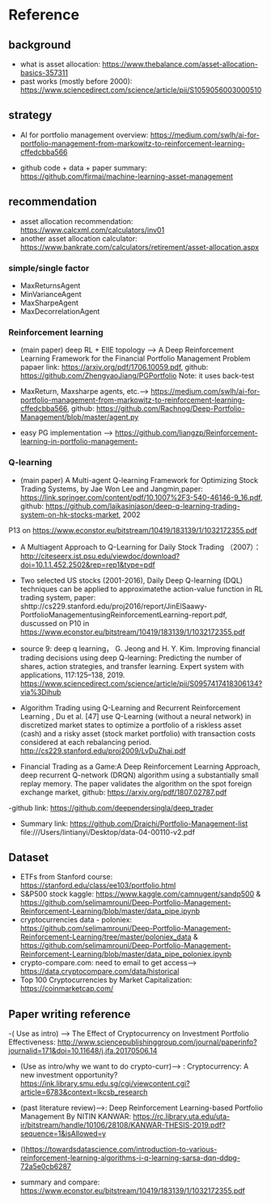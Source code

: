 # Reference

## background
- what is asset allocation: https://www.thebalance.com/asset-allocation-basics-357311
- past works (mostly before 2000): https://www.sciencedirect.com/science/article/pii/S1059056003000510

## strategy
- AI for portfolio management overview: https://medium.com/swlh/ai-for-portfolio-management-from-markowitz-to-reinforcement-learning-cffedcbba566

- github code + data + paper summary: https://github.com/firmai/machine-learning-asset-management

## recommendation
- asset allocation recommendation: https://www.calcxml.com/calculators/inv01
- another asset allocation calculator: https://www.bankrate.com/calculators/retirement/asset-allocation.aspx

### simple/single factor
- MaxReturnsAgent
- MinVarianceAgent
- MaxSharpeAgent
- MaxDecorrelationAgent

### Reinforcement learning
- (main paper) deep RL + EIIE topology --> A Deep Reinforcement Learning Framework for the Financial Portfolio Management Problem
papaer link: https://arxiv.org/pdf/1706.10059.pdf,
github: https://github.com/ZhengyaoJiang/PGPortfolio
Note: it uses back-test

- MaxReturn, Maxsharpe agents, etc.--> https://medium.com/swlh/ai-for-portfolio-management-from-markowitz-to-reinforcement-learning-cffedcbba566, github: https://github.com/Rachnog/Deep-Portfolio-Management/blob/master/agent.py

- easy PG implementation --> https://github.com/liangzp/Reinforcement-learning-in-portfolio-management- 

### Q-learning
- (main paper) A Multi-agent Q-learning Framework for Optimizing Stock Trading Systems, by Jae Won Lee and Jangmin,paper: https://link.springer.com/content/pdf/10.1007%2F3-540-46146-9_16.pdf, github: https://github.com/laikasinjason/deep-q-learning-trading-system-on-hk-stocks-market, 2002

P13 on https://www.econstor.eu/bitstream/10419/183139/1/1032172355.pdf

- A Multiagent Approach to Q-Learning for Daily Stock Trading （2007）： http://citeseerx.ist.psu.edu/viewdoc/download?doi=10.1.1.452.2502&rep=rep1&type=pdf


- Two selected US stocks (2001-2016), Daily Deep Q-learning (DQL) techniques can be applied to approximatethe action-value function in RL trading system, paper: shttp://cs229.stanford.edu/proj2016/report/JinElSaawy-PortfolioManagementusingReinforcementLearning-report.pdf, duscussed on P10 in https://www.econstor.eu/bitstream/10419/183139/1/1032172355.pdf

- source 9: deep q learning， G. Jeong and H. Y. Kim. Improving financial trading decisions using deep Q-learning: Predicting the number of shares, action strategies, and transfer learning. Expert system with applications, 117:125–138, 2019. https://www.sciencedirect.com/science/article/pii/S0957417418306134?via%3Dihub

- Algorithm Trading using Q-Learning and Recurrent Reinforcement Learning , Du et al. [47] use Q-Learning (without a neural network) in discretized market states to optimize a portfolio of a riskless asset (cash) and a risky asset (stock market portfolio) with transaction costs considered at each rebalancing period.  http://cs229.stanford.edu/proj2009/LvDuZhai.pdf

- Financial Trading as a Game:A Deep Reinforcement Learning Approach, deep recurrent Q-network (DRQN) algorithm using a substantially small replay memory. The paper validates the algorithm on the spot foreign exchange market, github: https://arxiv.org/pdf/1807.02787.pdf

-github link: https://github.com/deependersingla/deep_trader

- Summary link:
https://github.com/Draichi/Portfolio-Management-list
file:///Users/lintianyi/Desktop/data-04-00110-v2.pdf


## Dataset
- ETFs from Stanford course: https://stanford.edu/class/ee103/portfolio.html
- S&P500 stock kaggle: https://www.kaggle.com/camnugent/sandp500 & https://github.com/selimamrouni/Deep-Portfolio-Management-Reinforcement-Learning/blob/master/data_pipe.ipynb
- cryptocurrencies data - poloniex: https://github.com/selimamrouni/Deep-Portfolio-Management-Reinforcement-Learning/tree/master/poloniex_data & 
  https://github.com/selimamrouni/Deep-Portfolio-Management-Reinforcement-Learning/blob/master/data_pipe_poloniex.ipynb
- crypto-compare.com: need to email to get access--> https://data.cryptocompare.com/data/historical
- Top 100 Cryptocurrencies by Market Capitalization: https://coinmarketcap.com/


## Paper writing reference
-( Use as intro) --> The Effect of Cryptocurrency on Investment Portfolio Effectiveness: http://www.sciencepublishinggroup.com/journal/paperinfo?journalid=171&doi=10.11648/j.jfa.20170506.14

- (Use as intro/why we want to do crypto-curr)--> : Cryptocurrency: A new investment opportunity?https://ink.library.smu.edu.sg/cgi/viewcontent.cgi?article=6783&context=lkcsb_research

- (past literature review)-->: Deep Reinforcement Learning-based Portfolio Management By NITIN KANWAR: https://rc.library.uta.edu/uta-ir/bitstream/handle/10106/28108/KANWAR-THESIS-2019.pdf?sequence=1&isAllowed=y

- ()https://towardsdatascience.com/introduction-to-various-reinforcement-learning-algorithms-i-q-learning-sarsa-dqn-ddpg-72a5e0cb6287

- summary and compare: https://www.econstor.eu/bitstream/10419/183139/1/1032172355.pdf
